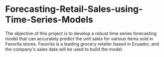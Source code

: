 # Forecasting-Retail-Sales-using-Time-Series-Models
The objective of this project is to develop a robust time series forecasting model that can accurately predict the unit sales for various items sold in Favorita stores. Favorita is a leading grocery retailer based in Ecuador, and the company's sales data will be used to build the model.
